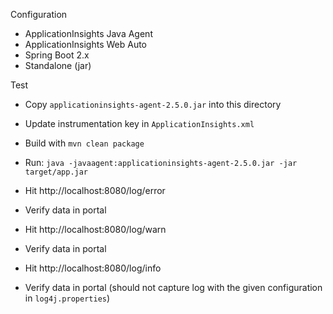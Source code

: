 Configuration

* ApplicationInsights Java Agent
* ApplicationInsights Web Auto
* Spring Boot 2.x
* Standalone (jar)

Test

* Copy `applicationinsights-agent-2.5.0.jar` into this directory
* Update instrumentation key in `ApplicationInsights.xml`
* Build with `mvn clean package`
* Run: `java -javaagent:applicationinsights-agent-2.5.0.jar -jar target/app.jar`

* Hit http://localhost:8080/log/error
* Verify data in portal

* Hit http://localhost:8080/log/warn
* Verify data in portal

* Hit http://localhost:8080/log/info
* Verify data in portal (should not capture log with the given configuration in `log4j.properties`)
